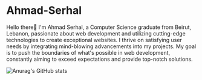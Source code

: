 # Ahmad-Serhal

Hello there👋
I'm Ahmad Serhal, a Computer Science graduate from Beirut, Lebanon, passionate about web development and utilizing cutting-edge technologies to create exceptional websites. I thrive on satisfying user needs by integrating mind-blowing advancements into my projects. My goal is to push the boundaries of what's possible in web development, constantly aiming to exceed expectations and provide top-notch solutions.

![Anurag's GitHub stats](https://github-readme-stats.vercel.app/api?username=AhmadSerhall&hide=contribs,prs)
